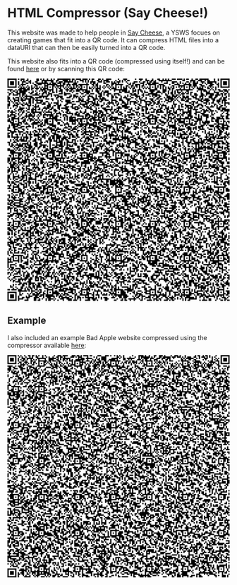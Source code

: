 # HTML Compressor (Say Cheese!)

This website was made to help people in [Say Cheese](https://github.com/24c02/saycheese), a YSWS focues on creating games that fit into a QR code. It can compress HTML files into a dataURI that can then be easily turned into a QR code.

This website also fits into a QR code (compressed using itself!) and can be found [here](temp) or by scanning this QR code:

![Coompressor QR Code](/qrcode.png)

## Example

I also included an example Bad Apple website compressed using the compressor available [here](temp):

![Bad Apple QR Code](/examples/bad_apple.png)
